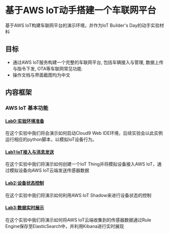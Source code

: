 # 基于AWS IoT动手搭建一个车联网平台
基于AWS IoT构建车联网平台的演示环境，并作为IoT Builder's Day的动手实验材料

## 目标
- 通过AWS IoT服务构建一个完整的车联网平台, 包括车辆接入与管理, 数据上传与指令下发, OTA等车联网常见功能.
- 操作文档与界面截图均为中文

## 内容框架
### AWS IoT 基本功能

#### [Lab0:实验环境准备](docs/00_cloud9.md)
在这个实验中我们将会演示如何启动Cloud9 Web IDE环境，后续实验会以此实例运行相应的python脚本，以模拟IoT设备行为。

#### [Lab1:IoT接入与消息发送](docs/01_connect_publish.md)
在这个实验中我们将演示如何创建一个IoT Thing并将模拟设备接入AWS IoT，通过模拟设备向AWS IoT云端发送传感器数据

#### [Lab2:设备状态控制](docs/02_control.md)
在这个实验中我们将演示如何利用AWS IoT Shadow来进行设备状态的控制

#### [Lab3:数据实时展示](docs/03_data_visualize.md)
在这个实验中我们将演示如何将AWS IoT云端收集到的传感器数据通过Rule Engine保存至ElasticSearch中，并利用Kibana进行实时展现
